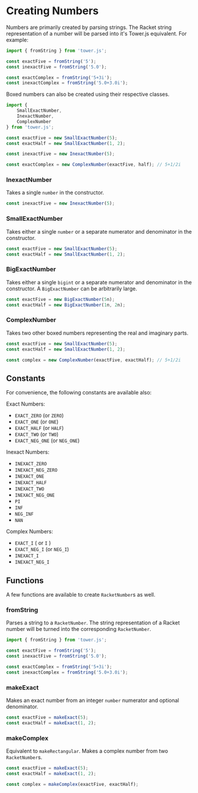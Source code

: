 # Creating Numbers

Numbers are primarily created by parsing strings. The Racket string representation of a number will be 
parsed into it's Tower.js equivalent. For example:

```typescript
import { fromString } from 'tower.js';

const exactFive = fromString('5');
const inexactFive = fromString('5.0');

const exactComplex = fromString('5+3i'); 
const inexactComplex = fromString('5.0+3.0i'); 
```

Boxed numbers can also be created using their respective classes. 

```typescript 
import { 
    SmallExactNumber,
    InexactNumber,
    ComplexNumber
} from 'tower.js';

const exactFive = new SmallExactNumber(5);
const exactHalf = new SmallExactNumber(1, 2);

const inexactFive = new InexactNumber(5);

const exactComplex = new ComplexNumber(exactFive, half); // 5+1/2i
```

### InexactNumber

Takes a single `number` in the constructor. 

```typescript
const inexactFive = new InexactNumber(5);
```

### SmallExactNumber

Takes either a single `number` or a separate numerator and
denominator in the constructor. 

```typescript 
const exactFive = new SmallExactNumber(5);
const exactHalf = new SmallExactNumber(1, 2);
```

### BigExactNumber

Takes either a single `bigint` or a separate numerator and
denominator in the constructor. A `BigExactNumber` can be arbitrarily
large.

```typescript 
const exactFive = new BigExactNumber(5n);
const exactHalf = new BigExactNumber(1n, 2n);
```

### ComplexNumber

Takes two other boxed numbers representing the real and imaginary
parts.

```typescript
const exactFive = new SmallExactNumber(5);
const exactHalf = new SmallExactNumber(1, 2);

const complex = new ComplexNumber(exactFive, exactHalf); // 5+1/2i
```

## Constants

For convenience, the following constants are available also: 

Exact Numbers:

- `EXACT_ZERO` (or `ZERO`)
- `EXACT_ONE` (or `ONE`)
- `EXACT_HALF` (or `HALF`)
- `EXACT_TWO` (or `TWO`)
- `EXACT_NEG_ONE` (or `NEG_ONE`)

Inexact Numbers:

- `INEXACT_ZERO`
- `INEXACT_NEG_ZERO`
- `INEXACT_ONE`
- `INEXACT_HALF`
- `INEXACT_TWO`
- `INEXACT_NEG_ONE`
- `PI` 
- `INF` 
- `NEG_INF` 
- `NAN` 

Complex Numbers:

- `EXACT_I` ( or `I` )
- `EXACT_NEG_I` (or `NEG_I`)
- `INEXACT_I`
- `INEXACT_NEG_I`


## Functions

A few functions are available to create `RacketNumber`s as well.

### fromString 

Parses a string to a `RacketNumber`. The string representation of 
a Racket number will be turned into the corresponding `RacketNumber`.

```typescript
import { fromString } from 'tower.js';

const exactFive = fromString('5');
const inexactFive = fromString('5.0');

const exactComplex = fromString('5+3i'); 
const inexactComplex = fromString('5.0+3.0i'); 
```

### makeExact

Makes an exact number from an integer `number` numerator and optional denominator.

```typescript
const exactFive = makeExact(5);
const exactHalf = makeExact(1, 2);
```

### makeComplex

Equivalent to `makeRectangular`. Makes a complex number from 
two `RacketNumber`s.

```typescript
const exactFive = makeExact(5);
const exactHalf = makeExact(1, 2);

const complex = makeComplex(exactFive, exactHalf);
```
